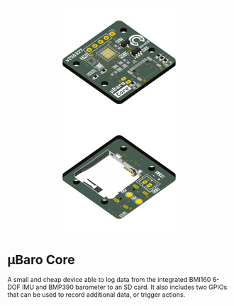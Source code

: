 <p align="center">
  <img src="/assets/iso.png" height="256" />
  <img src="/assets/iso-upside-down-rear.png" height="256" />
</p>

# µBaro Core

A small and cheap device able to log data from the integrated BMI160 6-DOF IMU and BMP390 barometer to an SD card.
It also includes two GPIOs that can be used to record additional data, or trigger actions.
